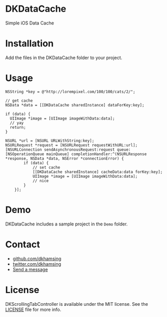 # DKDataCache

Simple iOS Data Cache

# Installation

Add the files in the DKDataCache folder to your project.

# Usage
``` objc
NSString *key = @"http://lorempixel.com/100/100/cats/2/";

// get cache
NSData *data = [[DKDataCache sharedInstance] dataForKey:key];

if (data) {
  UIImage *image = [UIImage imageWithData:data];
  // yay
  return;
}

NSURL *url = [NSURL URLWithString:key];
NSURLRequest *request = [NSURLRequest requestWithURL:url];
[NSURLConnection sendAsynchronousRequest:request queue:[NSOperationQueue mainQueue] completionHandler:^(NSURLResponse *response, NSData *data, NSError *connectionError) {
        if (data) {
	        // set cache
            [[DKDataCache sharedInstance] cacheData:data forKey:key];
            UIImage *image = [UIImage imageWithData:data];
			// nice
        }
    }];

```

# Demo
DKDataCache includes a sample project in the `Demo` folder.

# Contact
- [github.com/dkhamsing](https://github.com/dkhamsing)
- [twitter.com/dkhamsing](https://twitter.com/dkhamsing)
- [Send a message](http://dkhamsing.tumblr.com/ask)

# License
DKScrollingTabController is available under the MIT license. See the [LICENSE](LICENSE) file for more info.